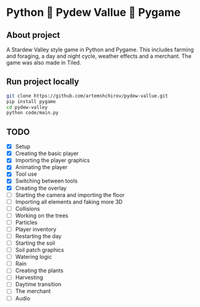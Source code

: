 # Python 🌾 Pydew Vallue 🌾 Pygame

## About project

A Stardew Valley style game in Python and Pygame. This includes farming and foraging, a day and night cycle, weather effects and a merchant.
The game was also made in Tiled.

## Run project locally

```bash
git clone https://github.com/artemshchirov/pydew-vallue.git
pip install pygame
cd pydew-valley
python code/main.py
```

## TODO

- [x] Setup
- [x] Creating the basic player
- [x] Importing the player graphics
- [x] Animating the player
- [x] Tool use
- [x] Switching between tools
- [x] Creating the overlay
- [ ] Starting the camera and importing the floor
- [ ] Importing all elements and faking more 3D
- [ ] Collisions
- [ ] Working on the trees
- [ ] Particles
- [ ] Player inventory
- [ ] Restarting the day
- [ ] Starting the soil
- [ ] Soil patch graphics
- [ ] Watering logic
- [ ] Rain
- [ ] Creating the plants
- [ ] Harvesting
- [ ] Daytime transition
- [ ] The merchant
- [ ] Audio
